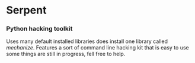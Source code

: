 # Serpent
### Python hacking toolkit

Uses many default installed libraries does install one library called *mechanize*.
Features a sort of command line hacking kit that is easy to use some things are still in progress, fell free to help.
